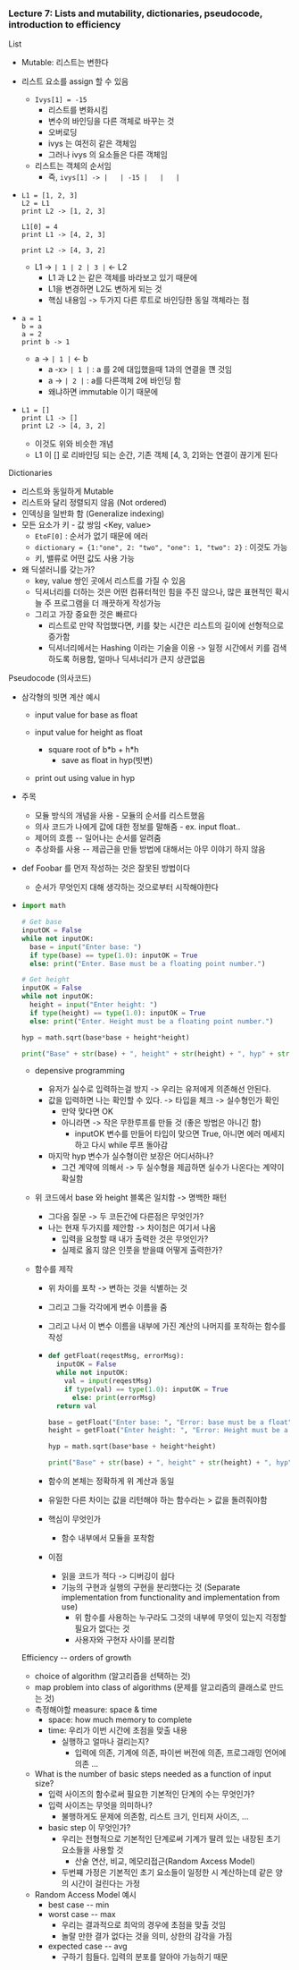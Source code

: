 ### Lecture 7: Lists and mutability, dictionaries, pseudocode, introduction to efficiency 



List

- Mutable: 리스트는 변한다

- 리스트 요소를 assign 할 수 있음

  - `Ivys[1] = -15`
    - 리스트를 변화시킴
    - 변수의 바인딩을 다른 객체로 바꾸는 것
    - 오버로딩
    - ivys 는 여전히 같은 객체임
    - 그러나 ivys 의 요소들은 다른 객체임
  - 리스트는 객체의 순서임
    - 즉, `ivys[1] -> |   | -15 |   |   |`

- ```
  L1 = [1, 2, 3]
  L2 = L1
  print L2 -> [1, 2, 3]
  
  L1[0] = 4
  print L1 -> [4, 2, 3]
  
  print L2 -> [4, 3, 2]
  ```

  - L1 -> `| 1 | 2 | 3 |` <- L2
    - L1 과 L2 는 같은 객체를 바라보고 있기 때문에
    - L1을 변경하면 L2도 변하게 되는 것
    - 핵심 내용임 -> 두가지 다른 루트로 바인딩한 동일 객체라는 점

- ```
  a = 1
  b = a
  a = 2
  print b -> 1
  ```

  - a -> `| 1 |` <- b
    - a -x> `| 1 |` : a 를 2에 대입했을때 1과의 연결을 꺤 것임
    - a -> `| 2 |` : a를 다른객체 2에 바인딩 함
    - 왜냐하면 immutable 이기 때문에

- ```
  L1 = []
  print L1 -> []
  print L2 -> [4, 3, 2]
  ```

  - 이것도 위와 비슷한 개념
  - L1 이  [] 로 리바인딩 되는 순간, 기존 객체 [4, 3, 2]와는 연결이 끊기게 된다



Dictionaries

- 리스트와 동일하게 Mutable
- 리스트와 달리 정렬되지 않음 (Not ordered)
- 인덱싱을 일반화 함 (Generalize indexing)
- 모든 요소가 키 - 값 쌍임 <Key, value>
  - `EtoF[0]` : 순서가 없기 때문에 에러
  - `dictionary = {1:"one", 2: "two", "one": 1, "two": 2}` :  이것도 가능
  - 키, 밸류로 어떤 값도 사용 가능
- 왜 딕셜러니를 갖는가?
  - key, value 쌍인 곳에서 리스트를 가질 수 있음
  - 딕셔너리를 더하는 것은 어떤 컴퓨터적인 힘을 주진 않으나, 많은 표현적인 확시늘 주 프로그램을 더 깨끗하게 작성가능
  - 그리고 가장 중요한 것은 빠르다
    - 리스트로 만약 작업했다면, 키를 찾는 시간은 리스트의 길이에 선형적으로 증가함
    - 딕셔너리에서는 Hashing 이라는 기술을 이용 -> 일정 시간에서 키를 검색하도록 허용함, 얼마나 딕셔너리가 큰지 상관없음



Pseudocode (의사코드)

- 삼각형의 빗면 계산 예시

  - input value for base as float

  - input value for height as float
    - square root of b\*b + h\*h
      - save as float in hyp(빗변)

  - print out using value in hyp

- 주목

  - 모듈 방식의 개념을 사용 - 모듈의 순서를 리스트했음
  - 의사 코드가 나에게 값에 대한 정보를 말해줌 - ex. input float..
  - 제어의 흐름 -- 일어나는 순서를 알려줌
  - 추상화를 사용 -- 제곱근을 만들 방법에 대해서는 아무 이야기 하지 않음

- def Foobar 를 먼저 작성하는 것은 잘못된 방법이다

  - 순서가 무엇인지 대해 생각하는 것으로부터 시작해야한다

- ```python
  import math
  
  # Get base
  inputOK = False
  while not inputOK:
    base = input("Enter base: ")
    if type(base) == type(1.0): inputOK = True
  	else: print("Enter. Base must be a floating point number.")
  
  # Get height
  inputOK = False
  while not inputOK:
    height = input("Enter height: ")
    if type(height) == type(1.0): inputOK = True
  	else: print("Enter. Height must be a floating point number.")
  
  hyp = math.sqrt(base*base + height*height)
  
  print("Base" + str(base) + ", height" + str(height) + ", hyp" + str(hyp))
  ```

  - depensive programming

    - 유저가 실수로 입력하는걸 방지 -> 우리는 유저에게 의존해선 안된다.
    - 값을 입력하면 나는 확인할 수 있다. -> 타입을 체크 -> 실수형인가 확인
      - 만약 맞다면 OK
      - 아니라면 -> 작은 무한루프를 만들 것 (좋은 방법은 아니긴 함)
        - inputOK 변수를 만들어 타입이 맞으면 True, 아니면 에러 메세지하고 다시 while 루프 돌아감
    - 마지막 hyp 변수가 실수형이란 보장은 어디서하나?
      - 그건 계약에 의해서 -> 두 실수형을 제곱하면 실수가 나온다는 계약이 확실함

  - 위 코드에서 base 와 height 블록은 일치함 -> 명백한 패턴

    - 그다음 질문 -> 두 코든간에 다른점은 무엇인가?
    - 나는 현재 두가지를 제안함 -> 차이첨은 여기서 나옴
      - 입력을 요청할 때 내가 출력한 것은 무엇인가?
      - 실제로 옳지 않은 인풋을 받을떄 어떻게 출력한가?

  - 함수를 제작

    - 위 차이를 포착 -> 변하는 것을 식별하는 것

    - 그리고 그들 각각에게 변수 이름을 줌

    - 그리고 나서 이 변수 이름을 내부에 가진 계산의 나머지를 포착하는 함수를 작성

    - ```python
      def getFloat(reqestMsg, errorMsg):
        inputOK = False
        while not inputOK:
          val = input(reqestMsg)
          if type(val) == type(1.0): inputOK = True
        	else: print(errorMsg)
      	return val
      
      base = getFloat("Enter base: ", "Error: base must be a float")
      height = getFloat("Enter height: ", "Error: Height must be a float")
      
      hyp = math.sqrt(base*base + height*height)
      
      print("Base" + str(base) + ", height" + str(height) + ", hyp" + str(hyp))
      ```

    - 함수의 본체는 정확하게 위 계산과 동일

    - 유일한 다른 차이는 값을 리턴해야 하는 함수라는  > 값을 돌려줘야함

    - 핵심이 무엇인가

      - 함수 내부에서 모듈을 포착함

    - 이점

      - 읽을 코드가 적다 -> 디버깅이 쉽다
      - 기능의 구현과 실행의 구현을 분리했다는 것 (Separate implementation from functionality and implementation from use)
        - 위 함수를 사용하는 누구라도 그것의 내부에 무엇이 있는지 걱정할 필요가 없다는 것
        - 사용자와 구현자 사이를 분리함

  

  Efficiency -- orders of growth

  - choice of algorithm (알고리즘을 선택하는 것)
  - map problem into class of algorithms (문제를 알고리즘의 클래스로 만드는 것)
  - 측정해야할 measure: space & time
    - space: how much memory to complete
    - time: 우리가 이번 시간에 초점을 맞출 내용
      - 실행하고 얼마나 걸리는지?
        - 입력에 의존, 기계에 의존, 파이썬 버전에 의존, 프로그래밍 언어에 의존 ...
  - What is the number of basic steps needed as a function of input size?
    - 입력 사이즈의 함수로써 필요한 기본적인 단계의 수는 무엇인가?
    - 입력 사이즈는 무엇을 의미하나?
      - 불행하게도 문제에 의존함, 리스트 크기, 인티져 사이즈, ...
    - basic step 이 무엇인가?
      - 우리는 전형적으로 기본적인 단계로써 기계가 딸려 있는 내장된 초기 요소들을 사용할 것
        - 산술 연산, 비교, 메모리접근(Random Axcess Model)
      - 두번쨰 가정은 기본적인 초기 요소들이 일정한 시 계산하는데 같은 양의 시간이 걸린다는 가정
  - Random Access Model 예시
    - best case -- min
    - worst case -- max
      - 우리는 결과적으로 최악의 경우에 초점을 맞출 것임
      - 놀랄 만한 결가 없다는 것을 의미, 상한의 감각을 가짐
    - expected case -- avg
      - 구하기 힘들다. 입력의 분포를 알아야 가능하기 때문

  

  

